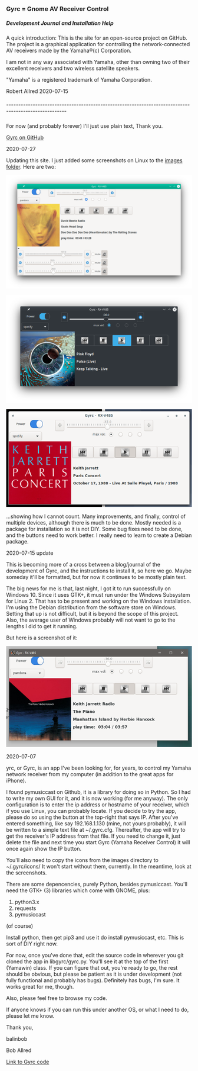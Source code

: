 ### Gyrc = Gnome AV Receiver Control

##### Development Journal and Installation Help

A quick introduction:  This is the site for an open-source project on GitHub.  The project is a graphical application for controlling
the network-connected AV receivers made by the Yamaha®(c) Corporation.

I am not in any way associated with Yamaha, other than owning two of their excellent receivers and two wireless satellite speakers.

"Yamaha" is a registered trademark of Yamaha Corporation.

Robert Allred
2020-07-15

##### -----------------------------------------------------------------------------------------------------

For now (and probably forever) I'll just use plain text, Thank you.

[Gyrc on GitHub](https://github.com/balinbob/yrc)

2020-07-27

Updating this site.  I just added some screenshots on Linux to the [images folder](images).  Here are two:

![picture](images/gyrc-devices-expanded.png)

![picture](images/gyrc-pinkfloyd.png)

![picture](images/gyrc-on-debian-cinnamon.png)

...showing how I cannot count.  Many improvements, and finally, control of multiple devices, although there is much to be done.  Mostly needed is a package for installation so it is not DIY.  Some bug fixes need to be done, and the buttons need to work better.   I really need to learn to create a Debian package.

2020-07-15 update

This is becoming more of a cross between a blog/journal of the development of Gyrc, and the instructions to install it, so here we go.  Maybe someday it'll be formatted, but for now it continues to be mostly plain text.

The big news for me is that, last night, I got it to run successfully on Windows 10.  Since it uses GTK+, it must run under the Windows Subsystem for Linux 2.  That has to be present and working on the Windows installation.   I'm using the Debian distribution from the software store on Windows.  Setting that up is not difficult, but it is beyond the scope of this project.   Also, the average user of Windows probably will not want to go to the lengths I did to get it running.

But here is a screenshot of it:


![picture](images/gyrc-on-windows10.png)


2020-07-07

yrc, or Gyrc, is an app I've been looking for, for years, to control my Yamaha network receiver from my computer (in addition to the great apps for iPhone).

I found pymusiccast on Github, it is a library for doing so in Python.   So I had to write my own GUI for it, and it is now working (for me anyway).  The only configuration is to enter the ip address or hostname of your receiver, which if you use Linux, you can probably locate.   If you decide to try the app, please do so using the button at the top-right that says IP.  After you've entered something, like say 192.168.1.130 (mine, not yours probably), it will be written to a simple text file at ~/.gyrc.cfg.  Thereafter, the app will try to get the receiver's IP address from that file.  If you need to change it, just delete the file and next time you start Gyrc (Yamaha Receiver Control) it will once again show the IP button.

You'll also need to copy the icons from the images directory to ~/.gyrc/icons/  It won't start without them, currently.  In the meantime, look at the screenshots.

There are some depencencies, purely Python, besides pymusiccast.  You'll need the GTK+ (3) libraries which come with GNOME, plus:
1. python3.x
2. requests
3. pymusiccast

(of course)

Install python, then get pip3 and use it do install pymusiccast, etc. This is sort of DIY right now.

For now, once you've done that, edit the source code in wherever you git cloned the app in libgyrc/gyrc.py.  You'll see it at the top of the first (Yamawin) class.   If you can figure that out, you're ready to go, the rest should be obvious, but please be patient as it is under development (not fully functional and probably has bugs). Definitely has bugs, I'm sure.   It works great for me, though.

Also, please feel free to browse my code.

If anyone knows if you can run this under another OS, or what I need to do, please let me know.

Thank you,

balinbob

Bob Allred

[Link to Gyrc code](https://github.com/balinbob/yrc)





